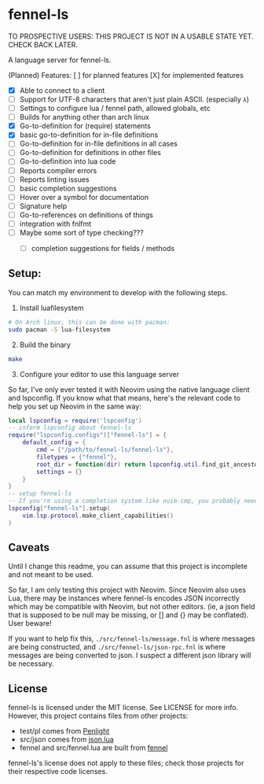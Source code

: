 # fennel-ls
TO PROSPECTIVE USERS:
THIS PROJECT IS NOT IN A USABLE STATE YET. CHECK BACK LATER.

A language server for fennel-ls.

(Planned) Features:
[ ] for planned features
[X] for implemented features

* [X] Able to connect to a client
* [ ] Support for UTF-8 characters that aren't just plain ASCII. (especially `λ`)
* [ ] Settings to configure lua / fennel path, allowed globals, etc
* [ ] Builds for anything other than arch linux
* [X] Go-to-definition for (require) statements
* [X] basic go-to-definition for in-file definitions
* [ ] Go-to-definition for in-file definitions in all cases
* [ ] Go-to-definition for definitions in other files
* [ ] Go-to-definition into lua code
* [ ] Reports compiler errors
* [ ] Reports linting issues
* [ ] basic completion suggestions
* [ ] Hover over a symbol for documentation
* [ ] Signature help
* [ ] Go-to-references on definitions of things
* [ ] integration with fnlfmt
* [ ] Maybe some sort of type checking???
    * [ ] completion suggestions for fields / methods


## Setup:
You can match my environment to develop with the following steps.

1. Install luafilesystem
```sh
# On Arch linux, this can be done with pacman:
sudo pacman -S lua-filesystem
```

2. Build the binary
```sh
make
```

3. Configure your editor to use this language server

So far, I've only ever tested it with Neovim using the native language client and lspconfig.
If you know what that means, here's the relevant code to help you set up Neovim in the same way:
```lua
local lspconfig = require('lspconfig')
-- inform lspconfig about fennel-ls
require("lspconfig.configs")["fennel-ls"] = {
    default_config = {
        cmd = {"/path/to/fennel-ls/fennel-ls"},
        filetypes = {"fennel"},
        root_dir = function(dir) return lspconfig.util.find_git_ancestor(dir) end,
        settings = {}
    }
}
-- setup fennel-ls
-- If you're using a completion system like nvim-cmp, you probably need to modify this line.
lspconfig["fennel-ls"].setup(
    vim.lsp.protocol.make_client_capabilities()
)
```

## Caveats
Until I change this readme, you can assume that this project is incomplete and not meant to be used.

So far, I am only testing this project with Neovim. Since Neovim also uses Lua, there may be instances where fennel-ls encodes JSON incorrectly which may be compatible with Neovim, but not other editors. (ie, a json field that is supposed to be null may be missing, or [] and {} may be conflated). User beware!

If you want to help fix this, `./src/fennel-ls/message.fnl` is where messages are being constructed,
and `./src/fennel-ls/json-rpc.fnl` is where messages are being converted to json. I suspect a different json library will be necessary.

## License
fennel-ls is licensed under the MIT license. See LICENSE for more info.
However, this project contains files from other projects:
* test/pl comes from [Penlight](https://github.com/lunarmodules/Penlight)
* src/json comes from [json.lua](https://github.com/rxi/json.lua)
* fennel and src/fennel.lua are built from [fennel](https://git.sr.ht/~technomancy/fennel)

fennel-ls's license does not apply to these files; check those projects for their respective code licenses.
